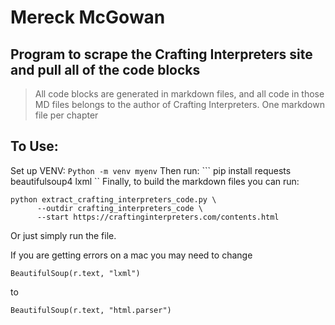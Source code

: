 # Mereck McGowan
## Program to scrape the Crafting Interpreters site and pull all of the code blocks
> All code blocks are generated in markdown files, and all code in those MD files belongs to the author of Crafting Interpreters.
> One markdown file per chapter

## To Use:
Set up VENV:
``` Python -m venv myenv ```
Then run:
``` pip install requests beautifulsoup4 lxml ``
Finally, to build the markdown files you can run:

```
python extract_crafting_interpreters_code.py \
      --outdir crafting_interpreters_code \
      --start https://craftinginterpreters.com/contents.html
 ```
Or just simply run the file. 

If you are getting errors on a mac you may need to change 
```
BeautifulSoup(r.text, "lxml")
```
to 
```
BeautifulSoup(r.text, "html.parser")
```
